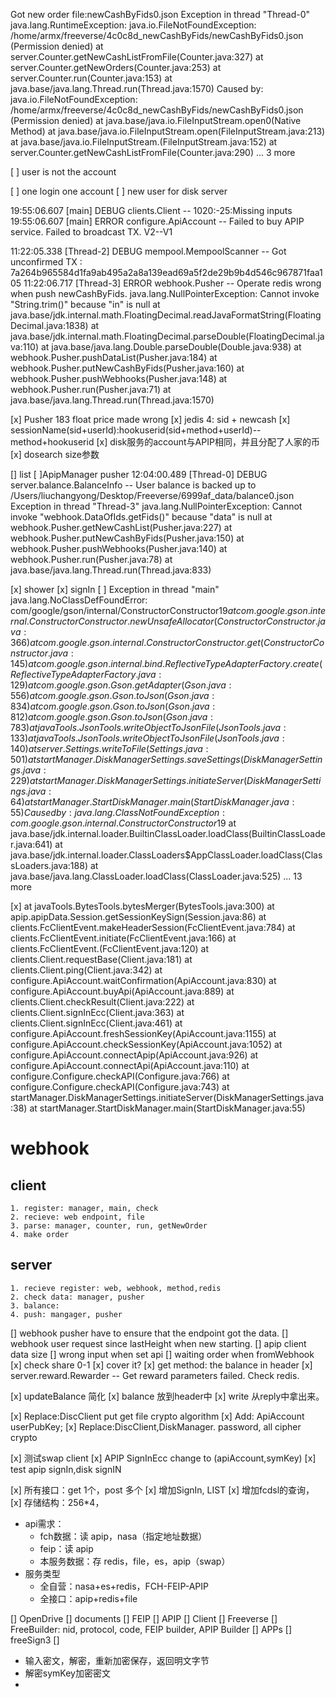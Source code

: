 Got new order file:newCashByFids0.json
Exception in thread "Thread-0" java.lang.RuntimeException: java.io.FileNotFoundException: /home/armx/freeverse/4c0c8d_newCashByFids/newCashByFids0.json (Permission denied)
at server.Counter.getNewCashListFromFile(Counter.java:327)
at server.Counter.getNewOrders(Counter.java:253)
at server.Counter.run(Counter.java:153)
at java.base/java.lang.Thread.run(Thread.java:1570)
Caused by: java.io.FileNotFoundException: /home/armx/freeverse/4c0c8d_newCashByFids/newCashByFids0.json (Permission denied)
at java.base/java.io.FileInputStream.open0(Native Method)
at java.base/java.io.FileInputStream.open(FileInputStream.java:213)
at java.base/java.io.FileInputStream.<init>(FileInputStream.java:152)
at server.Counter.getNewCashListFromFile(Counter.java:290)
... 3 more

[ ] user is not the account

[ ] one login one account
[ ] new user for disk server

19:55:06.607 [main] DEBUG clients.Client -- 1020:-25:Missing inputs
19:55:06.607 [main] ERROR configure.ApiAccount -- Failed to buy APIP service. Failed to broadcast TX.
V2--V1



11:22:05.338 [Thread-2] DEBUG mempool.MempoolScanner -- Got unconfirmed TX : 7a264b965584d1fa9ab495a2a8a139ead69a5f2de29b9b4d546c967871faa105
11:22:06.717 [Thread-3] ERROR webhook.Pusher -- Operate redis wrong when push newCashByFids.
java.lang.NullPointerException: Cannot invoke "String.trim()" because "in" is null
at java.base/jdk.internal.math.FloatingDecimal.readJavaFormatString(FloatingDecimal.java:1838)
at java.base/jdk.internal.math.FloatingDecimal.parseDouble(FloatingDecimal.java:110)
at java.base/java.lang.Double.parseDouble(Double.java:938)
at webhook.Pusher.pushDataList(Pusher.java:184)
at webhook.Pusher.putNewCashByFids(Pusher.java:160)
at webhook.Pusher.pushWebhooks(Pusher.java:148)
at webhook.Pusher.run(Pusher.java:71)
at java.base/java.lang.Thread.run(Thread.java:1570)

[x] Pusher 183 float price made wrong
[x] jedis 4: sid + newcash
[x] sessionName(sid+userId):hookuserid(sid+method+userId)--method+hookuserid
[x] disk服务的account与APIP相同，并且分配了人家的币
[x] dosearch size参数


[] list
[ ]ApipManager pusher
12:04:00.489 [Thread-0] DEBUG server.balance.BalanceInfo -- User balance is backed up to /Users/liuchangyong/Desktop/Freeverse/6999af_data/balance0.json
Exception in thread "Thread-3" java.lang.NullPointerException: Cannot invoke "webhook.DataOfIds.getFids()" because "data" is null
at webhook.Pusher.getNewCashList(Pusher.java:227)
at webhook.Pusher.putNewCashByFids(Pusher.java:150)
at webhook.Pusher.pushWebhooks(Pusher.java:140)
at webhook.Pusher.run(Pusher.java:78)
at java.base/java.lang.Thread.run(Thread.java:833)


[x] shower
[x] signIn
[ ]
Exception in thread "main" java.lang.NoClassDefFoundError: com/google/gson/internal/ConstructorConstructor$19
at com.google.gson.internal.ConstructorConstructor.newUnsafeAllocator(ConstructorConstructor.java:366)
at com.google.gson.internal.ConstructorConstructor.get(ConstructorConstructor.java:145)
at com.google.gson.internal.bind.ReflectiveTypeAdapterFactory.create(ReflectiveTypeAdapterFactory.java:129)
at com.google.gson.Gson.getAdapter(Gson.java:556)
at com.google.gson.Gson.toJson(Gson.java:834)
at com.google.gson.Gson.toJson(Gson.java:812)
at com.google.gson.Gson.toJson(Gson.java:783)
at javaTools.JsonTools.writeObjectToJsonFile(JsonTools.java:133)
at javaTools.JsonTools.writeObjectToJsonFile(JsonTools.java:140)
at server.Settings.writeToFile(Settings.java:501)
at startManager.DiskManagerSettings.saveSettings(DiskManagerSettings.java:229)
at startManager.DiskManagerSettings.initiateServer(DiskManagerSettings.java:64)
at startManager.StartDiskManager.main(StartDiskManager.java:55)
Caused by: java.lang.ClassNotFoundException: com.google.gson.internal.ConstructorConstructor$19
at java.base/jdk.internal.loader.BuiltinClassLoader.loadClass(BuiltinClassLoader.java:641)
at java.base/jdk.internal.loader.ClassLoaders$AppClassLoader.loadClass(ClassLoaders.java:188)
at java.base/java.lang.ClassLoader.loadClass(ClassLoader.java:525)
... 13 more

[x] at javaTools.BytesTools.bytesMerger(BytesTools.java:300)
        at apip.apipData.Session.getSessionKeySign(Session.java:86)
        at clients.FcClientEvent.makeHeaderSession(FcClientEvent.java:784)
        at clients.FcClientEvent.initiate(FcClientEvent.java:166)
        at clients.FcClientEvent.<init>(FcClientEvent.java:120)
        at clients.Client.requestBase(Client.java:181)
        at clients.Client.ping(Client.java:342)
        at configure.ApiAccount.waitConfirmation(ApiAccount.java:830)
        at configure.ApiAccount.buyApi(ApiAccount.java:889)
        at clients.Client.checkResult(Client.java:222)
        at clients.Client.signInEcc(Client.java:363)
        at clients.Client.signInEcc(Client.java:461)
        at configure.ApiAccount.freshSessionKey(ApiAccount.java:1155)
        at configure.ApiAccount.checkSessionKey(ApiAccount.java:1052)
        at configure.ApiAccount.connectApip(ApiAccount.java:926)
        at configure.ApiAccount.connectApi(ApiAccount.java:110)
        at configure.Configure.checkAPI(Configure.java:766)
        at configure.Configure.checkAPI(Configure.java:743)
        at startManager.DiskManagerSettings.initiateServer(DiskManagerSettings.java:38)
        at startManager.StartDiskManager.main(StartDiskManager.java:55)

# webhook
## client
    1. register: manager, main, check
    2. recieve: web endpoint, file
    3. parse: manager, counter, run, getNewOrder 
    4. make order
## server
    1. recieve register: web, webhook, method,redis
    2. check data: manager, pusher
    3. balance:
    4. push: mangager, pusher

[] webhook pusher have to ensure that the endpoint got the data.
[] webhook user request since lastHeight when new starting.
[] apip client data size
[] wrong input when set api
[] waiting order when fromWebhook
[x] check share 0-1
[x] cover it?
[x] get method: the balance in header
[x] server.reward.Rewarder -- Get reward parameters failed. Check redis.

[x] updateBalance 简化
[x] balance 放到header中
[x] write 从reply中拿出来。

[x] Replace:DiscClient put get file crypto algorithm
[x] Add: ApiAccount userPubKey;
[x] Replace:DiscClient,DiskManager. password, all cipher crypto

[x] 测试swap client
[x] APIP SignInEcc change to (apiAccount,symKey)
[x] test apip signIn,disk signIN

[x] 所有接口：get 1个，post 多个
[x] 增加SignIn, LIST
[x] 增加fcdsl的查询，
[x] 存储结构：256*4，
* api需求：
  * fch数据：读 apip，nasa（指定地址数据）
  * feip：读 apip
  * 本服务数据：存 redis，file，es，apip（swap）
* 服务类型
  * 全自营：nasa+es+redis，FCH-FEIP-APIP
  * 全接口：apip+redis+file

[] OpenDrive
[] documents
    [] FEIP
    [] APIP
[] Client
    [] Freeverse
    [] FreeBuilder: nid, protocol, code, FEIP builder, APIP Builder
[] APPs
    [] freeSign3
    [] 

* 输入密文，解密，重新加密保存，返回明文字节
* 解密symKey加密密文
* 